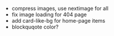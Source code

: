 - compress images, use nextimage for all
- fix image loading for 404 page
- add card-like-bg for home-page items
- blockquqote color?
